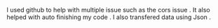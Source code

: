  I used github to help with multiple issue  such as  the cors issue .
 It also helped with auto finishing my code .
  I also transfered data using Json . 
